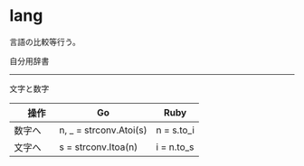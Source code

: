 # lang

言語の比較等行う。

自分用辞書

--------------------

文字と数字

|　操作　|  Go  |  Ruby  |
| ---- | ---- | ---- |
| 数字へ |  n, _ = strconv.Atoi(s)  |  n = s.to_i  |
| 文字へ |  s = strconv.Itoa(n)  |  i = n.to_s  |




